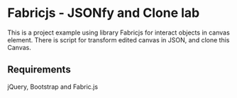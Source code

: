 # Fabricjs - JSONfy and Clone lab
This is a project example using library Fabricjs for interact objects in canvas element. There is script for transform edited canvas in JSON, and clone this Canvas.
 
## Requirements
 jQuery, Bootstrap and Fabric.js